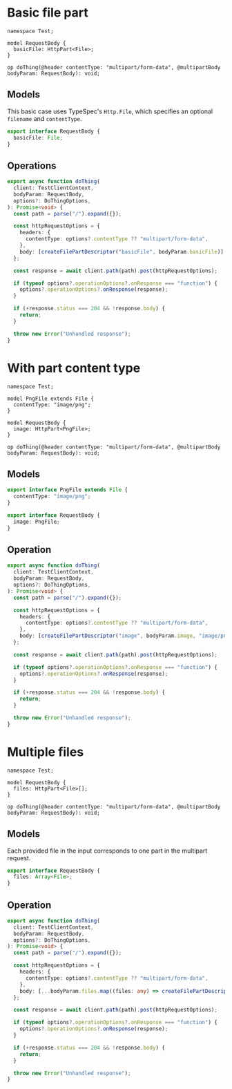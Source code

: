 # Basic file part

```tsp
namespace Test;

model RequestBody {
  basicFile: HttpPart<File>;
}

op doThing(@header contentType: "multipart/form-data", @multipartBody bodyParam: RequestBody): void;
```

## Models

This basic case uses TypeSpec's `Http.File`, which specifies an optional `filename` and `contentType`.

```ts src/models/models.ts interface RequestBody
export interface RequestBody {
  basicFile: File;
}
```

## Operations

```ts src/api/testClientOperations.ts function doThing
export async function doThing(
  client: TestClientContext,
  bodyParam: RequestBody,
  options?: DoThingOptions,
): Promise<void> {
  const path = parse("/").expand({});

  const httpRequestOptions = {
    headers: {
      contentType: options?.contentType ?? "multipart/form-data",
    },
    body: [createFilePartDescriptor("basicFile", bodyParam.basicFile)],
  };

  const response = await client.path(path).post(httpRequestOptions);

  if (typeof options?.operationOptions?.onResponse === "function") {
    options?.operationOptions?.onResponse(response);
  }

  if (+response.status === 204 && !response.body) {
    return;
  }

  throw new Error("Unhandled response");
}
```

# With part content type

```tsp
namespace Test;

model PngFile extends File {
  contentType: "image/png";
}

model RequestBody {
  image: HttpPart<PngFile>;
}

op doThing(@header contentType: "multipart/form-data", @multipartBody bodyParam: RequestBody): void;
```

## Models

```ts src/models/models.ts interface PngFile
export interface PngFile extends File {
  contentType: "image/png";
}
```

```ts src/models/models.ts interface RequestBody
export interface RequestBody {
  image: PngFile;
}
```

## Operation

```ts src/api/testClientOperations.ts function doThing
export async function doThing(
  client: TestClientContext,
  bodyParam: RequestBody,
  options?: DoThingOptions,
): Promise<void> {
  const path = parse("/").expand({});

  const httpRequestOptions = {
    headers: {
      contentType: options?.contentType ?? "multipart/form-data",
    },
    body: [createFilePartDescriptor("image", bodyParam.image, "image/png")],
  };

  const response = await client.path(path).post(httpRequestOptions);

  if (typeof options?.operationOptions?.onResponse === "function") {
    options?.operationOptions?.onResponse(response);
  }

  if (+response.status === 204 && !response.body) {
    return;
  }

  throw new Error("Unhandled response");
}
```

# Multiple files

```tsp
namespace Test;

model RequestBody {
  files: HttpPart<File>[];
}

op doThing(@header contentType: "multipart/form-data", @multipartBody bodyParam: RequestBody): void;
```

## Models

Each provided file in the input corresponds to one part in the multipart request.

```ts src/models/models.ts interface RequestBody
export interface RequestBody {
  files: Array<File>;
}
```

## Operation

```ts src/api/testClientOperations.ts function doThing
export async function doThing(
  client: TestClientContext,
  bodyParam: RequestBody,
  options?: DoThingOptions,
): Promise<void> {
  const path = parse("/").expand({});

  const httpRequestOptions = {
    headers: {
      contentType: options?.contentType ?? "multipart/form-data",
    },
    body: [...bodyParam.files.map((files: any) => createFilePartDescriptor("files", files))],
  };

  const response = await client.path(path).post(httpRequestOptions);

  if (typeof options?.operationOptions?.onResponse === "function") {
    options?.operationOptions?.onResponse(response);
  }

  if (+response.status === 204 && !response.body) {
    return;
  }

  throw new Error("Unhandled response");
}
```
